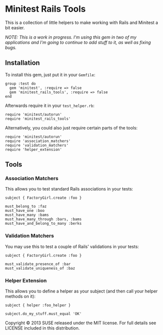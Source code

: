 # Minitest Rails Tools


This is a collection of little helpers to make working with Rails and Minitest a bit easier.

_NOTE: This is a work in progress. I'm using this gem in two of my applications and I'm going to continue to add stuff to it, as well as fixing bugs._


## Installation

To install this gem, just put it in your `Gemfile`:

    group :test do
      gem 'minitest', :require => false
      gem 'minitest_rails_tools', :require => false
    end

Afterwards require it in your `test_helper.rb`:

    require 'minitest/autorun'
    require 'minitest_rails_tools'

Alternatively, you could also just require certain parts of the tools:

    require 'minitest/autorun'
    require 'association_matchers'
    require 'validation_matchers'
    require 'helper_extension'


## Tools

### Association Matchers

This allows you to test standard Rails associations in your tests:

    subject { FactoryGirl.create :foo }
    
    must_belong_to :faz
    must_have_one :boo
    must_have_many :bams
    must_have_many_through :bars, :bams
    must_have_and_belong_to_many :berks


### Validation Matchers

You may use this to test a couple of Rails' validations in your tests:

    subject { FactoryGirl.create :foo }
    
    must_validate_presence_of :bar
    must_validate_uniqueness_of :baz


### Helper Extension

This allows you to define a helper as your subject (and then call your helper methods on it):

    subject { helper :foo_helper }
    
    subject.do_my_stuff.must_equal 'OK'



Copyright © 2013 SUSE released under the MIT license. For full details see LICENSE included in this distribution.
